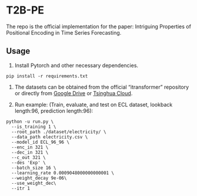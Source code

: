 # T2B-PE

The repo is the official implementation for the paper: Intriguing Properties of Positional Encoding in Time Series Forecasting.

## Usage 

1. Install Pytorch and other necessary dependencies.

```
pip install -r requirements.txt
```

1. The datasets can be obtained from the official “itransformer” repository or directly from [Google Drive](https://drive.google.com/file/d/1l51QsKvQPcqILT3DwfjCgx8Dsg2rpjot/view?usp=drive_link) or [Tsinghua Cloud](https://cloud.tsinghua.edu.cn/f/2ea5ca3d621e4e5ba36a/).

2. Run example: (Train, evaluate, and test on ECL dataset, lookback length:96, prediction length:96):
```
python -u run.py \
  --is_training 1 \
  --root_path ./dataset/electricity/ \
  --data_path electricity.csv \
  --model_id ECL_96_96 \
  --enc_in 321 \
  --dec_in 321 \
  --c_out 321 \
  --des 'Exp' \
  --batch_size 16 \
  --learning_rate 0.0009048000000000001 \
  --weight_decay 9e-06\
  --use_weight_dec\
  --itr 1
```
